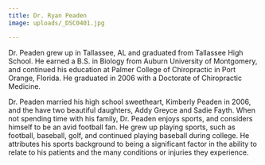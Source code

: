 ```yaml
---
title: Dr. Ryan Peaden
image: uploads/_DSC0401.jpg

---
```

Dr. Peaden grew up in Tallassee, AL and graduated from Tallassee High School. He earned a B.S. in Biology from Auburn University of Montgomery, and continued his education at Palmer College of Chiropractic in Port Orange, Florida. He graduated in 2006 with a Doctorate of Chiropractic Medicine.

Dr. Peaden married his high school sweetheart, Kimberly Peaden in 2006, and the have two beautiful daughters, Addy Greyce and Sadie Fayth. When not spending time with his family, Dr. Peaden enjoys sports, and considers himself to be an avid football fan. He grew up playing sports, such as football, baseball, golf, and continued playing baseball during college. He attributes his sports background to being a significant factor in the ability to relate to his patients and the many conditions or injuries they experience.